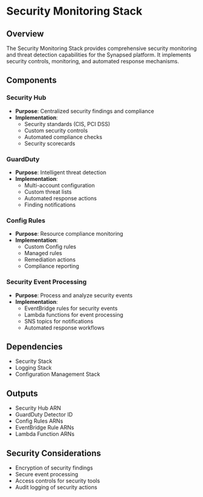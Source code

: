 # Security Monitoring Stack

## Overview
The Security Monitoring Stack provides comprehensive security monitoring and threat detection capabilities for the Synapsed platform. It implements security controls, monitoring, and automated response mechanisms.

## Components

### Security Hub
- **Purpose**: Centralized security findings and compliance
- **Implementation**:
  - Security standards (CIS, PCI DSS)
  - Custom security controls
  - Automated compliance checks
  - Security scorecards

### GuardDuty
- **Purpose**: Intelligent threat detection
- **Implementation**:
  - Multi-account configuration
  - Custom threat lists
  - Automated response actions
  - Finding notifications

### Config Rules
- **Purpose**: Resource compliance monitoring
- **Implementation**:
  - Custom Config rules
  - Managed rules
  - Remediation actions
  - Compliance reporting

### Security Event Processing
- **Purpose**: Process and analyze security events
- **Implementation**:
  - EventBridge rules for security events
  - Lambda functions for event processing
  - SNS topics for notifications
  - Automated response workflows

## Dependencies
- Security Stack
- Logging Stack
- Configuration Management Stack

## Outputs
- Security Hub ARN
- GuardDuty Detector ID
- Config Rules ARNs
- EventBridge Rule ARNs
- Lambda Function ARNs

## Security Considerations
- Encryption of security findings
- Secure event processing
- Access controls for security tools
- Audit logging of security actions 
